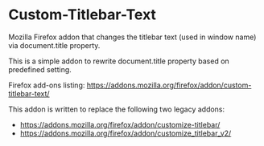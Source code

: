 # Custom-Titlebar-Text

Mozilla Firefox addon that changes the titlebar text (used in window name) via document.title property.

This is a simple addon to rewrite document.title property based on predefined setting.

Firefox add-ons listing:  https://addons.mozilla.org/firefox/addon/custom-titlebar-text/

This addon is written to replace the following two legacy addons:
* https://addons.mozilla.org/firefox/addon/customize-titlebar/
* https://addons.mozilla.org/firefox/addon/customize_titlebar_v2/
